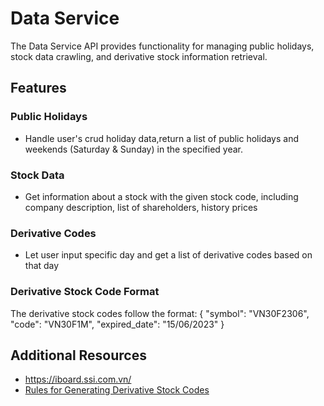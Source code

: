 # Data Service

The Data Service API provides functionality for managing public holidays, stock data crawling, and derivative stock information retrieval.

## Features

### Public Holidays
- Handle user's crud holiday data,return a list of public holidays and weekends (Saturday & Sunday) in the specified year.

### Stock Data
- Get information about a stock with the given stock code, including company description, list of shareholders, history prices

### Derivative Codes
- Let user input specific day and get a list of derivative codes based on that day

### Derivative Stock Code Format

The derivative stock codes follow the format: {
                    "symbol": "VN30F2306",
                    "code": "VN30F1M",
                    "expired_date": "15/06/2023"
                }
## Additional Resources
- https://iboard.ssi.com.vn/
- [Rules for Generating Derivative Stock Codes](https://online.hsc.com.vn/phai-sinh/cach-doc-ma-hdtl.html)                


